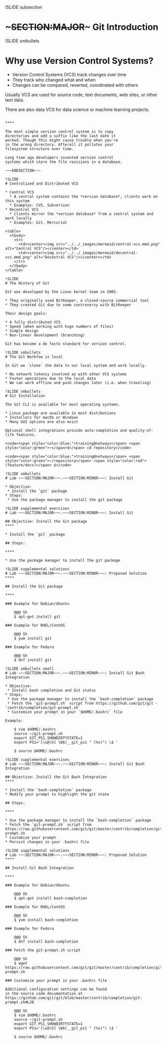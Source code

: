 !SLIDE subsection
# ~~~SECTION:MAJOR~~~ Git Introduction

!SLIDE smbullets
# Why use Version Control Systems?

* Version Control Systems (VCS) track changes over time
* They track who changed what and when
* Changes can be compared, reverted, coordinated with others

Usually VCS are used for source code, text documents, web sites, or other text data.

There are also data VCS for data science or machine learning projects.

~~~SECTION:handouts~~~

****

The most simple version control system is to copy
directories and add a suffix like the last date it
worked. Though this might cause trouble when you're
in the wrong directory. Afterall it pollutes your
filesystem structure over time.

Long time ago developers invented version control
systems which store the file revisions in a database.

~~~ENDSECTION~~~

!SLIDE
# Centralized and Distributed VCS

* Central VCS
  * A central system contains the *version database*, clients work on this system
  * Examples: CVS, Subversion
* Decentral VCS
  * Clients mirror the *version database* from a central system and work locally
  * Examples: Git, Mercurial

<table>
  <tbody>
    <tr>
      <td><center><img src="../../_images/mermaid/central-vcs.mmd.png" alt="Central VCS"/></center></td>
      <td><center><img src="../../_images/mermaid/decentral-vcs.mmd.png" alt="Decentral VCS"/></center></td>
    </tr>
  </tbody>
</table>

!SLIDE
# The History of Git

Git was developed by the Linux kernel team in 2005.

* They originally used BitKeeper, a closed-source commercial tool
* They created Git due to some controversy with BitKeeper

Their design goals:

* A fully distributed VCS
* Speed (when working with huge numbers of files)
* Simple design
* Non-linear development (branching)

Git has become a de facto standard for version control.

!SLIDE smbullets
# The Git Workfow is local

In Git we `clone` the data to our local system and work locally.

* No network latency involved as with other VCS systems
* Faster operations due to the local data
* We can work offline and push changes later (i.e. when traveling)

!SLIDE smbullets
# Git Installation

The Git CLI is available for most operating systems.

* Linux package are available in most distibutions
* Installers for macOS or Windows
* Many GUI options are also exist

Optional shell integrations provide auto-completion and quality-of-life features.

<code><span style="color:blue;">training@netways</span> <span style="color:green">~</span>$</span> cd repository</code>

<code><span style="color:blue;">training@netways</span> <span style="color:green">~/repository</span> <span style="color:red">(feature/docs)</span> $</code>

!SLIDE smbullets
# Lab ~~~SECTION:MAJOR~~~.~~~SECTION:MINOR~~~: Install Git

* Objective:
 * Install the `git` package
* Steps:
 * Use the package manager to install the git package

!SLIDE supplemental exercises
# Lab ~~~SECTION:MAJOR~~~.~~~SECTION:MINOR~~~: Install Git

## Objective: Install the Git package
****

* Install the `git` package

## Steps:

****

* Use the package manager to install the git package

!SLIDE supplemental solutions
# Lab ~~~SECTION:MAJOR~~~.~~~SECTION:MINOR~~~: Proposed Solution
****

## Install the Git package

****

### Example for Debian/Ubuntu

    @@@ Sh
    $ apt-get install git

### Example for RHEL/CentOS

    @@@ Sh
    $ yum install git

### Example for Fedora

    @@@ Sh
    $ dnf install git

!SLIDE smbullets small
# Lab ~~~SECTION:MAJOR~~~.~~~SECTION:MINOR~~~: Install Git Bash Integration

* Objective:
 * Install bash completion and Git status
* Steps:
 * Use the package manager to install the `bash-completion` package
 * Fetch the `git-prompt.sh` script from https://github.com/git/git - `contrib/completion/git-prompt.sh`
 * Customize your prompt in your `$HOME/.bashrc` file

Example:

    $ vim $HOME/.bashrc
    source ~/git-prompt.sh
    export GIT_PS1_SHOWDIRTYSTATE=1
    export PS1='[\u@\h] \W$(__git_ps1 " (%s)") \$ '

    $ source $HOME/.bashrc

!SLIDE supplemental exercises
# Lab ~~~SECTION:MAJOR~~~.~~~SECTION:MINOR~~~: Install Git Bash Integration

## Objective: Install the Git Bash Integration
****

* Install the `bash-completion` package
* Modify your prompt to highlight the git state

## Steps:

****

* Use the package manager to install the `bash-completion` package
* Fetch the `git-prompt.sh` script from https://raw.githubusercontent.com/git/git/master/contrib/completion/git-prompt.sh
* Customize your prompt
* Persist changes in your .bashrc file

!SLIDE supplemental solutions
# Lab ~~~SECTION:MAJOR~~~.~~~SECTION:MINOR~~~: Proposed Solution
****

## Install Git Bash Integration

****

### Example for Debian/Ubuntu

    @@@ Sh
    $ apt-get install bash-completion

### Example for RHEL/CentOS

    @@@ Sh
    $ yum install bash-completion

### Example for Fedora

    @@@ Sh
    $ dnf install bash-completion

### Fetch the git-prompt.sh script

    @@@ Sh
    $ wget https://raw.githubusercontent.com/git/git/master/contrib/completion/git-prompt.sh

### Customize your prompt in your .bashrc file

Additional configuration settings can be found
in the source code documentation at https://github.com/git/git/blob/master/contrib/completion/git-prompt.sh#L38

    @@@ Sh
    $ vim $HOME/.bashrc
    source ~/git-prompt.sh
    export GIT_PS1_SHOWDIRTYSTATE=1
    export PS1='[\u@\h] \W$(__git_ps1 " (%s)") \$ '

    $ source $HOME/.bashrc
